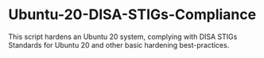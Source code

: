 # Ubuntu-20-DISA-STIGs-Compliance
This script hardens an Ubuntu 20 system, complying with DISA STIGs Standards for Ubuntu 20 and other basic hardening best-practices.
